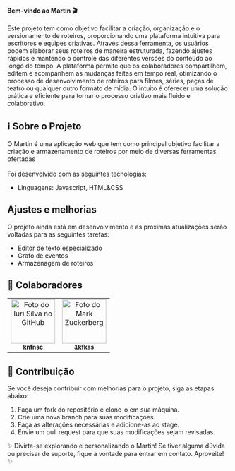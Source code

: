 <b>Bem-vindo ao Martin 🎬</b> <br> <br>
Este projeto tem como objetivo facilitar a criação, organização e o versionamento de roteiros, proporcionando uma plataforma intuitiva para escritores e equipes criativas. Através dessa ferramenta, os usuários podem elaborar seus roteiros de maneira estruturada, fazendo ajustes rápidos e mantendo o controle das diferentes versões do conteúdo ao longo do tempo. A plataforma permite que os colaboradores compartilhem, editem e acompanhem as mudanças feitas em tempo real, otimizando o processo de desenvolvimento de roteiros para filmes, séries, peças de teatro ou qualquer outro formato de mídia. O intuito é oferecer uma solução prática e eficiente para tornar o processo criativo mais fluido e colaborativo.

## ℹ️ Sobre o Projeto
O Martin é uma aplicação web que tem como principal objetivo facilitar a criação e armazenamento de roteiros por meio de diversas ferramentas ofertadas  <br> <br>Foi desenvolvido com as seguintes tecnologias:
<ul>
  <li>Linguagens: Javascript, HTML&CSS</li>
</ul>

## Ajustes e melhorias
O projeto ainda está em desenvolvimento e as próximas atualizações serão voltadas para as seguintes tarefas:
<ul>
  <li>Editor de texto especializado</li>
  <li>Grafo de eventos</li>
  <li>Armazenagem de roteiros</li>
</ul>

## 🤝 Colaboradores
<table>
  <tr>
    <td align="center">
      <a href="#" title="defina o título do link">
        <img src="https://avatars.githubusercontent.com/u/140078830?v=4" width="100px;" alt="Foto do Iuri Silva no GitHub"/><br>
        <sub>
          <b>knfnsc</b>
        </sub>
      </a>
    </td>
    <td align="center">
      <a href="#" title="defina o título do link">
        <img src="https://avatars.githubusercontent.com/u/48663613?v=4" width="100px;" alt="Foto do Mark Zuckerberg"/><br>
        <sub>
          <b>1kfkas</b>
        </sub>
      </a>
    </td>
  </tr>
</table>

## 📝 Contribuição
Se você deseja contribuir com melhorias para o projeto, siga as etapas abaixo:
<ol>
  <li>Faça um fork do repositório e clone-o em sua máquina.</li>
  <li>Crie uma nova branch para suas modificações.</li>
  <li>Faça as alterações necessárias e adicione-as ao stage.</li>
  <li>Envie um pull request para que suas modificações sejam revisadas.</li>
</ol>

✨ Divirta-se explorando e personalizando o Martin! Se tiver alguma dúvida ou precisar de suporte, fique à vontade para entrar em contato. Aproveite! ✨
